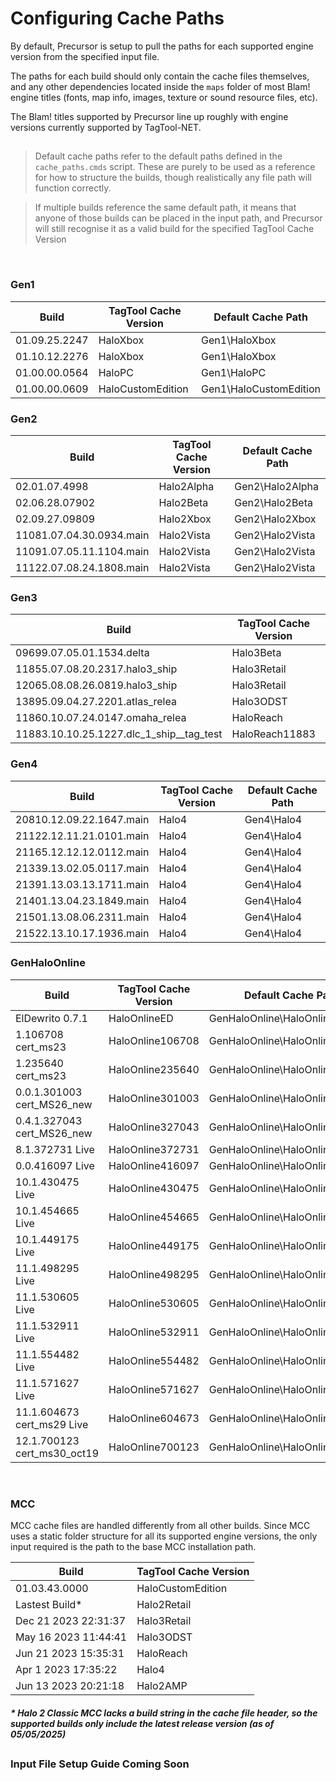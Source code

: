 # Configuring Cache Paths

By default, Precursor is setup to pull the paths for each supported engine version from the specified input file.

The paths for each build should only contain the cache files themselves, and any other dependencies located inside the `maps` folder of most Blam! engine titles (fonts, map info, images, texture or sound resource files, etc).

The Blam! titles supported by Precursor line up roughly with engine versions currently supported by TagTool-NET.

## 

> Default cache paths refer to the default paths defined in the `cache_paths.cmds` script. These are purely to be used as a reference for how to structure the builds, though realistically any file path will function correctly.

> If multiple builds reference the same default path, it means that anyone of those builds can be placed in the input path, and Precursor will still recognise it as a valid build for the specified TagTool Cache Version

&nbsp;

### Gen1
| Build    | TagTool Cache Version | Default Cache Path |
| -------- | --------------------- | ----------------- |
| 01.09.25.2247 | HaloXbox | Gen1\HaloXbox |
| 01.10.12.2276 | HaloXbox | Gen1\HaloXbox |
| 01.00.00.0564 | HaloPC | Gen1\HaloPC |
| 01.00.00.0609 | HaloCustomEdition | Gen1\HaloCustomEdition |

### Gen2
| Build    | TagTool Cache Version | Default Cache Path |
| -------- | --------------------- | ----------------- |
| 02.01.07.4998 | Halo2Alpha | Gen2\Halo2Alpha |
| 02.06.28.07902 | Halo2Beta | Gen2\Halo2Beta |
| 02.09.27.09809 | Halo2Xbox | Gen2\Halo2Xbox |
| 11081.07.04.30.0934.main | Halo2Vista | Gen2\Halo2Vista |
| 11091.07.05.11.1104.main | Halo2Vista | Gen2\Halo2Vista |
| 11122.07.08.24.1808.main | Halo2Vista | Gen2\Halo2Vista |

### Gen3
| Build    | TagTool Cache Version | Default Cache Path |
| -------- | --------------------- | ----------------- |
| 09699.07.05.01.1534.delta | Halo3Beta | Gen3\Halo3Beta |
| 11855.07.08.20.2317.halo3_ship | Halo3Retail | Gen3\Halo3Retail |
| 12065.08.08.26.0819.halo3_ship | Halo3Retail | Gen3\Halo3MythicRetail |
| 13895.09.04.27.2201.atlas_relea | Halo3ODST | Gen3\Halo3ODST |
| 11860.10.07.24.0147.omaha_relea | HaloReach | Gen3\HaloReach |
| 11883.10.10.25.1227.dlc_1_ship__tag_test | HaloReach11883 | Gen3\HaloReach11883 |

### Gen4
| Build    | TagTool Cache Version | Default Cache Path |
| -------- | --------------------- | ----------------- |
| 20810.12.09.22.1647.main | Halo4 | Gen4\Halo4 |
| 21122.12.11.21.0101.main | Halo4 | Gen4\Halo4 |
| 21165.12.12.12.0112.main | Halo4 | Gen4\Halo4 |
| 21339.13.02.05.0117.main | Halo4 | Gen4\Halo4 |
| 21391.13.03.13.1711.main | Halo4 | Gen4\Halo4 |
| 21401.13.04.23.1849.main | Halo4 | Gen4\Halo4 |
| 21501.13.08.06.2311.main | Halo4 | Gen4\Halo4 |
| 21522.13.10.17.1936.main | Halo4 | Gen4\Halo4 |

### GenHaloOnline
| Build    | TagTool Cache Version | Default Cache Path |
| -------- | --------------------- | ----------------- |
| ElDewrito 0.7.1 | HaloOnlineED | GenHaloOnline\HaloOnlineED |
| 1.106708 cert_ms23  | HaloOnline106708 | GenHaloOnline\HaloOnline106708 |
| 1.235640 cert_ms23  | HaloOnline235640 | GenHaloOnline\HaloOnline235640 |
| 0.0.1.301003 cert_MS26_new | HaloOnline301003 | GenHaloOnline\HaloOnline301003 |
| 0.4.1.327043 cert_MS26_new | HaloOnline327043 | GenHaloOnline\HaloOnline327043 |
| 8.1.372731 Live | HaloOnline372731 | GenHaloOnline\HaloOnline372731 |
| 0.0.416097 Live | HaloOnline416097 | GenHaloOnline\HaloOnline416097 |
| 10.1.430475 Live | HaloOnline430475 | GenHaloOnline\HaloOnline430475 |
| 10.1.454665 Live | HaloOnline454665 | GenHaloOnline\HaloOnline454665 |
| 10.1.449175 Live | HaloOnline449175 | GenHaloOnline\HaloOnline449175 |
| 11.1.498295 Live | HaloOnline498295 | GenHaloOnline\HaloOnline498295 |
| 11.1.530605 Live | HaloOnline530605 | GenHaloOnline\HaloOnline530605 |
| 11.1.532911 Live | HaloOnline532911 | GenHaloOnline\HaloOnline532911 |
| 11.1.554482 Live | HaloOnline554482 | GenHaloOnline\HaloOnline554482 |
| 11.1.571627 Live | HaloOnline571627 | GenHaloOnline\HaloOnline571627 |
| 11.1.604673 cert_ms29 Live | HaloOnline604673 | GenHaloOnline\HaloOnline604673 |
| 12.1.700123 cert_ms30_oct19 | HaloOnline700123 | GenHaloOnline\HaloOnline700123 |

&nbsp;

### MCC

MCC cache files are handled differently from all other builds. Since MCC uses a static folder structure for all its supported engine versions, the only input required is the path to the base MCC installation path.

| Build    | TagTool Cache Version |
| -------- | --------------------- |
| 01.03.43.0000 | HaloCustomEdition |
| Lastest Build* | Halo2Retail |
| Dec 21 2023 22:31:37 | Halo3Retail |
| May 16 2023 11:44:41 | Halo3ODST |
| Jun 21 2023 15:35:31 | HaloReach |
| Apr  1 2023 17:35:22 | Halo4 |
| Jun 13 2023 20:21:18 | Halo2AMP |

##### * Halo 2 Classic MCC lacks a build string in the cache file header, so the supported builds only include the latest release version (as of 05/05/2025)

##
### Input File Setup Guide Coming Soon
##